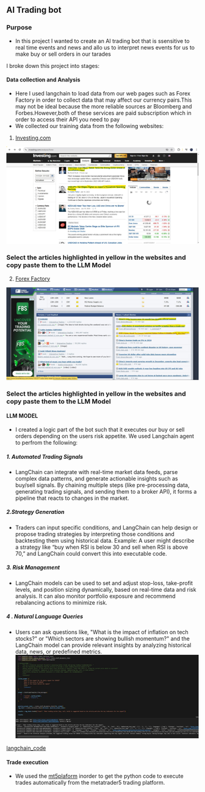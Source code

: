 ## AI Trading bot
### Purpose
- In this project I wanted to create an AI trading bot that is ssensitive to real time events and news and allo us to interpret news events for us to make buy or sell orders in our tarades

I broke down this project into stages:
#### Data collection and Analysis
- Here I used langchain to load data from our web pages such as Forex Factory in order to collect data that may affect our currency pairs.This may not be ideal because the more reliable sources ar Bloomberg and Forbes.However,both of these services are paid subscription which in order to access their API you need to pay
- We collected our training data from the following websites:
1. [Investing.com](https://www.investing.com/)
   
![Investing.com_Screenshot](https://github.com/JORDANGAMBA99/Data-Science-Projects/blob/3039c4cdf00f3ac25676b78c8eadb312718fce9d/Building%20a%20trading%20AI%20bot/Forex%20Screenshot.jpg)

### Select the articles highlighted in yellow in the websites and copy paste them to the LLM Model
   
2. [Forex Factory](https://www.forexfactory.com/)

![Forex Factory](https://github.com/JORDANGAMBA99/Data-Science-Projects/blob/a3d23bc30a2e75e4f5264b42f5a50422ef728bc5/Building%20a%20trading%20AI%20bot/Forex%20Factory%20Screenshot.jpg)

### Select the articles highlighted in yellow in the websites and copy paste them to the LLM Model

#### LLM MODEL
- I created a logic part of the bot such that it executes our buy or sell orders depending on the users risk appetite. We used Langchain agent to perfrom the following:

##### 1. Automated Trading Signals
- LangChain can integrate with real-time market data feeds, parse complex data patterns, and generate actionable insights such as buy/sell signals.
By chaining multiple steps (like pre-processing data, generating trading signals, and sending them to a broker API), it forms a pipeline that reacts to changes in the market.

##### 2.Strategy Generation
- Traders can input specific conditions, and LangChain can help design or propose trading strategies by interpreting those conditions and backtesting them using historical data.
Example: A user might describe a strategy like “buy when RSI is below 30 and sell when RSI is above 70,” and LangChain could convert this into executable code.

##### 3. Risk Management
- LangChain models can be used to set and adjust stop-loss, take-profit levels, and position sizing dynamically, based on real-time data and risk analysis.
It can also monitor portfolio exposure and recommend rebalancing actions to minimize risk.

##### 4 . Natural Language Queries
- Users can ask questions like, "What is the impact of inflation on tech stocks?" or "Which sectors are showing bullish momentum?" and the LangChain model can provide relevant insights by analyzing historical data, news, or predefined metrics.
![System_prompt](https://github.com/JORDANGAMBA99/Data-Science-Projects/blob/b1a4dc13c445eea8c9490cd40fea7ab43407ba45/Building%20a%20trading%20AI%20bot/System%20prompt.jpg)

[langchain_code](https://github.com/JORDANGAMBA99/Data-Science-Projects/blob/1d2422d4df0cdca282d4c39e7077b3f29a11307a/Building%20a%20trading%20AI%20bot/langchain%20beta%20-%20Copy%20for%20github.ipynb)

#### Trade execution
- We used the [mt5plaform](https://www.mql5.com/en/docs/python_metatrader5) inorder to get the python code to execute trades automatically from the metatrader5 trading platform.



